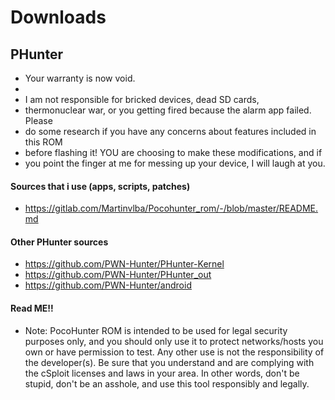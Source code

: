 # Downloads
## PHunter

 * Your warranty is now void.
 * 
 * I am not responsible for bricked devices, dead SD cards,
 * thermonuclear war, or you getting fired because the alarm app failed. Please
 * do some research if you have any concerns about features included in this ROM
 * before flashing it! YOU are choosing to make these modifications, and if
 * you point the finger at me for messing up your device, I will laugh at you.
 #### Sources that i use (apps, scripts, patches)
 * https://gitlab.com/Martinvlba/Pocohunter_rom/-/blob/master/README.md
 
 #### Other PHunter sources
 * https://github.com/PWN-Hunter/PHunter-Kernel
 * https://github.com/PWN-Hunter/PHunter_out
 * https://github.com/PWN-Hunter/android
 
 #### Read ME!!
 * Note: PocoHunter ROM is intended to be used for legal security purposes only, and you should only use it to protect networks/hosts you own or have permission to test. Any other use is not the responsibility of the developer(s). Be sure that you understand and are complying with the cSploit licenses and laws in your area. In other words, don't be stupid, don't be an asshole, and use this tool responsibly and legally.

